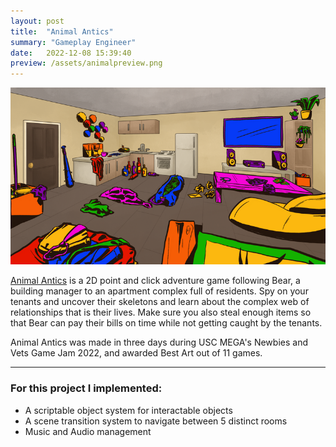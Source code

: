 ```yaml
---
layout: post
title:  "Animal Antics"
summary: "Gameplay Engineer"
date:   2022-12-08 15:39:40
preview: /assets/animalpreview.png
---
```


![Animal Antics](/assets/animalantics.png)

[Animal Antics](https://moosesabharwal.itch.io/animal-antics) is a 2D point and click adventure game following Bear, a building manager to an apartment complex full of residents. Spy on your tenants and uncover their skeletons and learn about the complex web of relationships that is their lives. Make sure you also steal enough items so that Bear can pay their bills on time while not getting caught by the tenants.

Animal Antics was made in three days during USC MEGA's Newbies and Vets Game Jam 2022, and awarded Best Art out of 11 games.

***

### For this project I implemented:
* A scriptable object system for interactable objects
* A scene transition system to navigate between 5 distinct rooms
* Music and Audio management